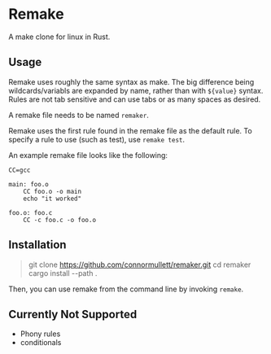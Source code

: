 
# Remake
A make clone for linux in Rust.

## Usage
Remake uses roughly the same syntax as make. The big difference being wildcards/variabls are expanded by name, rather than with `${value}` syntax. Rules are not tab sensitive and can use tabs or as many spaces as desired.

A remake file needs to be named `remaker`.

Remake uses the first rule found in the remake file as the default rule. To specify a rule to use (such as test), use `remake test`.

An example remake file looks like the following:

```
CC=gcc

main: foo.o
    CC foo.o -o main
    echo "it worked"

foo.o: foo.c
    CC -c foo.c -o foo.o
```

## Installation
> git clone https://github.com/connormullett/remaker.git
> cd remaker
> cargo install --path .

Then, you can use remake from the command line by invoking `remake`.

## Currently Not Supported
- Phony rules
- conditionals
